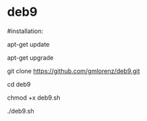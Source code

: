 # deb9


#installation:

apt-get update

apt-get upgrade

git clone https://github.com/gmlorenz/deb9.git

cd deb9

chmod +x deb9.sh

./deb9.sh

